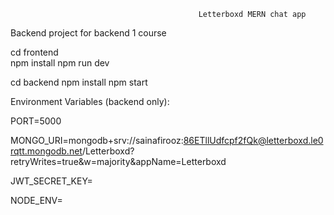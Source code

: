 ﻿                                              Letterboxd MERN chat app

Backend project for backend 1 course

cd frontend  
    npm install
    npm run dev

cd backend
    npm install
    npm start

Environment Variables (backend only):

  PORT=5000

  MONGO_URI=mongodb+srv://sainafirooz:86ETllUdfcpf2fQk@letterboxd.le0rqtt.mongodb.net/Letterboxd?retryWrites=true&w=majority&appName=Letterboxd

  JWT_SECRET_KEY=

  NODE_ENV=
